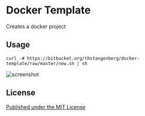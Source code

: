 # Docker Template

Creates a docker project


## Usage 

`curl -# https://bitbucket.org/thstangenberg/docker-template/raw/master/new.sh | sh`

![screenshot](https://bitbucket.org/thstangenberg/docker-template/raw/master/screenshot.png)


## License ##

[Published under the MIT License][LICENSE]

[DOCKERHUB]: https://hub.docker.com/u/thstangenberg/imagename
[LICENSE]: https://bitbucket.org/thstangenberg/docker-baseimage/src/master/LICENSE.md "Published under the MIT License"
